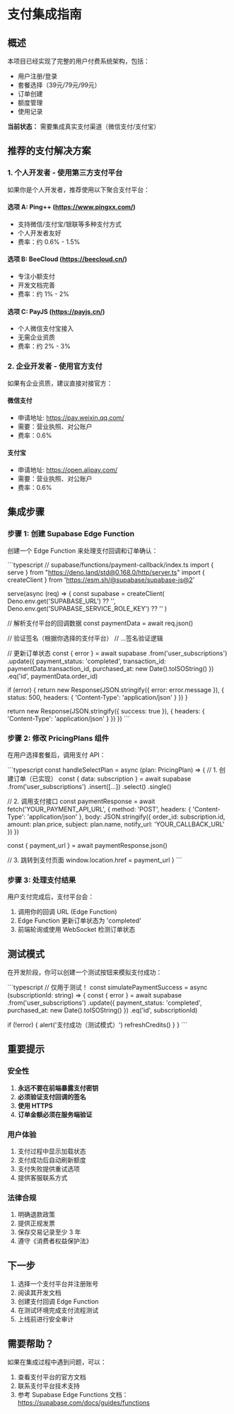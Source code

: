 # 支付集成指南

## 概述

本项目已经实现了完整的用户付费系统架构，包括：
- 用户注册/登录
- 套餐选择（39元/79元/99元）
- 订单创建
- 额度管理
- 使用记录

**当前状态：** 需要集成真实支付渠道（微信支付/支付宝）

## 推荐的支付解决方案

### 1. 个人开发者 - 使用第三方支付平台

如果你是个人开发者，推荐使用以下聚合支付平台：

#### 选项 A: Ping++ (https://www.pingxx.com/)
- 支持微信/支付宝/银联等多种支付方式
- 个人开发者友好
- 费率：约 0.6% - 1.5%

#### 选项 B: BeeCloud (https://beecloud.cn/)
- 专注小额支付
- 开发文档完善
- 费率：约 1% - 2%

#### 选项 C: PayJS (https://payjs.cn/)
- 个人微信支付宝接入
- 无需企业资质
- 费率：约 2% - 3%

### 2. 企业开发者 - 使用官方支付

如果有企业资质，建议直接对接官方：

#### 微信支付
- 申请地址: https://pay.weixin.qq.com/
- 需要：营业执照、对公账户
- 费率：0.6%

#### 支付宝
- 申请地址: https://open.alipay.com/
- 需要：营业执照、对公账户
- 费率：0.6%

## 集成步骤

### 步骤 1: 创建 Supabase Edge Function

创建一个 Edge Function 来处理支付回调和订单确认：

\`\`\`typescript
// supabase/functions/payment-callback/index.ts
import { serve } from "https://deno.land/std@0.168.0/http/server.ts"
import { createClient } from 'https://esm.sh/@supabase/supabase-js@2'

serve(async (req) => {
  const supabase = createClient(
    Deno.env.get('SUPABASE_URL') ?? '',
    Deno.env.get('SUPABASE_SERVICE_ROLE_KEY') ?? ''
  )

  // 解析支付平台的回调数据
  const paymentData = await req.json()

  // 验证签名（根据你选择的支付平台）
  // ...签名验证逻辑

  // 更新订单状态
  const { error } = await supabase
    .from('user_subscriptions')
    .update({
      payment_status: 'completed',
      transaction_id: paymentData.transaction_id,
      purchased_at: new Date().toISOString()
    })
    .eq('id', paymentData.order_id)

  if (error) {
    return new Response(JSON.stringify({ error: error.message }), {
      status: 500,
      headers: { 'Content-Type': 'application/json' }
    })
  }

  return new Response(JSON.stringify({ success: true }), {
    headers: { 'Content-Type': 'application/json' }
  })
})
\`\`\`

### 步骤 2: 修改 PricingPlans 组件

在用户选择套餐后，调用支付 API：

\`\`\`typescript
const handleSelectPlan = async (plan: PricingPlan) => {
  // 1. 创建订单（已实现）
  const { data: subscription } = await supabase
    .from('user_subscriptions')
    .insert([...])
    .select()
    .single()

  // 2. 调用支付接口
  const paymentResponse = await fetch('YOUR_PAYMENT_API_URL', {
    method: 'POST',
    headers: { 'Content-Type': 'application/json' },
    body: JSON.stringify({
      order_id: subscription.id,
      amount: plan.price,
      subject: plan.name,
      notify_url: 'YOUR_CALLBACK_URL'
    })
  })

  const { payment_url } = await paymentResponse.json()

  // 3. 跳转到支付页面
  window.location.href = payment_url
}
\`\`\`

### 步骤 3: 处理支付结果

用户支付完成后，支付平台会：
1. 调用你的回调 URL (Edge Function)
2. Edge Function 更新订单状态为 'completed'
3. 前端轮询或使用 WebSocket 检测订单状态

## 测试模式

在开发阶段，你可以创建一个测试按钮来模拟支付成功：

\`\`\`typescript
// 仅用于测试！
const simulatePaymentSuccess = async (subscriptionId: string) => {
  const { error } = await supabase
    .from('user_subscriptions')
    .update({
      payment_status: 'completed',
      purchased_at: new Date().toISOString()
    })
    .eq('id', subscriptionId)

  if (!error) {
    alert('支付成功（测试模式）')
    refreshCredits()
  }
}
\`\`\`

## 重要提示

### 安全性
1. **永远不要在前端暴露支付密钥**
2. **必须验证支付回调的签名**
3. **使用 HTTPS**
4. **订单金额必须在服务端验证**

### 用户体验
1. 支付过程中显示加载状态
2. 支付成功后自动刷新额度
3. 支付失败提供重试选项
4. 提供客服联系方式

### 法律合规
1. 明确退款政策
2. 提供正规发票
3. 保存交易记录至少 3 年
4. 遵守《消费者权益保护法》

## 下一步

1. 选择一个支付平台并注册账号
2. 阅读其开发文档
3. 创建支付回调 Edge Function
4. 在测试环境完成支付流程测试
5. 上线前进行安全审计

## 需要帮助？

如果在集成过程中遇到问题，可以：
1. 查看支付平台的官方文档
2. 联系支付平台技术支持
3. 参考 Supabase Edge Functions 文档：https://supabase.com/docs/guides/functions

